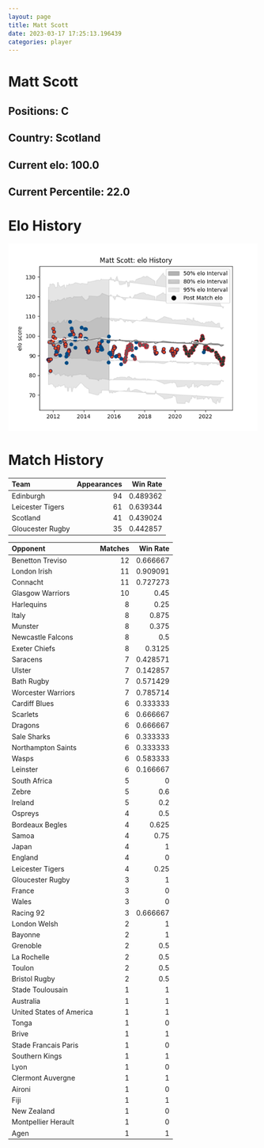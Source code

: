 ```yaml
---  
layout: page  
title: Matt Scott  
date: 2023-03-17 17:25:13.196439  
categories: player  
---
```

# Matt Scott

## Positions: C

## Country: Scotland

## Current elo: 100.0

## Current Percentile: 22.0

# Elo History


![elo history](history_MattScott.png)
# Match History


| Team             |   Appearances |   Win Rate |
|:-----------------|--------------:|-----------:|
| Edinburgh        |            94 |   0.489362 |
| Leicester Tigers |            61 |   0.639344 |
| Scotland         |            41 |   0.439024 |
| Gloucester Rugby |            35 |   0.442857 |

| Opponent                 |   Matches |   Win Rate |
|:-------------------------|----------:|-----------:|
| Benetton Treviso         |        12 |   0.666667 |
| London Irish             |        11 |   0.909091 |
| Connacht                 |        11 |   0.727273 |
| Glasgow Warriors         |        10 |   0.45     |
| Harlequins               |         8 |   0.25     |
| Italy                    |         8 |   0.875    |
| Munster                  |         8 |   0.375    |
| Newcastle Falcons        |         8 |   0.5      |
| Exeter Chiefs            |         8 |   0.3125   |
| Saracens                 |         7 |   0.428571 |
| Ulster                   |         7 |   0.142857 |
| Bath Rugby               |         7 |   0.571429 |
| Worcester Warriors       |         7 |   0.785714 |
| Cardiff Blues            |         6 |   0.333333 |
| Scarlets                 |         6 |   0.666667 |
| Dragons                  |         6 |   0.666667 |
| Sale Sharks              |         6 |   0.333333 |
| Northampton Saints       |         6 |   0.333333 |
| Wasps                    |         6 |   0.583333 |
| Leinster                 |         6 |   0.166667 |
| South Africa             |         5 |   0        |
| Zebre                    |         5 |   0.6      |
| Ireland                  |         5 |   0.2      |
| Ospreys                  |         4 |   0.5      |
| Bordeaux Begles          |         4 |   0.625    |
| Samoa                    |         4 |   0.75     |
| Japan                    |         4 |   1        |
| England                  |         4 |   0        |
| Leicester Tigers         |         4 |   0.25     |
| Gloucester Rugby         |         3 |   1        |
| France                   |         3 |   0        |
| Wales                    |         3 |   0        |
| Racing 92                |         3 |   0.666667 |
| London Welsh             |         2 |   1        |
| Bayonne                  |         2 |   1        |
| Grenoble                 |         2 |   0.5      |
| La Rochelle              |         2 |   0.5      |
| Toulon                   |         2 |   0.5      |
| Bristol Rugby            |         2 |   0.5      |
| Stade Toulousain         |         1 |   1        |
| Australia                |         1 |   1        |
| United States of America |         1 |   1        |
| Tonga                    |         1 |   0        |
| Brive                    |         1 |   1        |
| Stade Francais Paris     |         1 |   0        |
| Southern Kings           |         1 |   1        |
| Lyon                     |         1 |   0        |
| Clermont Auvergne        |         1 |   1        |
| Aironi                   |         1 |   0        |
| Fiji                     |         1 |   1        |
| New Zealand              |         1 |   0        |
| Montpellier Herault      |         1 |   0        |
| Agen                     |         1 |   1        |
